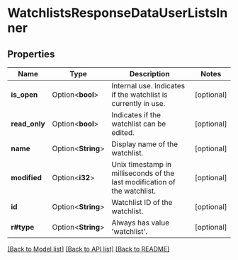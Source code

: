 # WatchlistsResponseDataUserListsInner

## Properties

Name | Type | Description | Notes
------------ | ------------- | ------------- | -------------
**is_open** | Option<**bool**> | Internal use. Indicates if the watchlist is currently in use. | [optional]
**read_only** | Option<**bool**> | Indicates if the watchlist can be edited. | [optional]
**name** | Option<**String**> | Display name of the watchlist. | [optional]
**modified** | Option<**i32**> | Unix timestamp in milliseconds of the last modification of the watchlist. | [optional]
**id** | Option<**String**> | Watchlist ID of the watchlist. | [optional]
**r#type** | Option<**String**> | Always has value 'watchlist'. | [optional]

[[Back to Model list]](../README.md#documentation-for-models) [[Back to API list]](../README.md#documentation-for-api-endpoints) [[Back to README]](../README.md)
